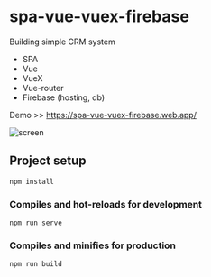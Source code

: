 
# spa-vue-vuex-firebase
Building simple CRM system
- SPA
- Vue
- VueX
- Vue-router
- Firebase (hosting, db)

Demo >> https://spa-vue-vuex-firebase.web.app/

![screen](https://user-images.githubusercontent.com/2891578/87498579-6741ab00-c658-11ea-93af-9a4c62533c74.png)

## Project setup
```
npm install
```

### Compiles and hot-reloads for development
```
npm run serve
```

### Compiles and minifies for production
```
npm run build
```

